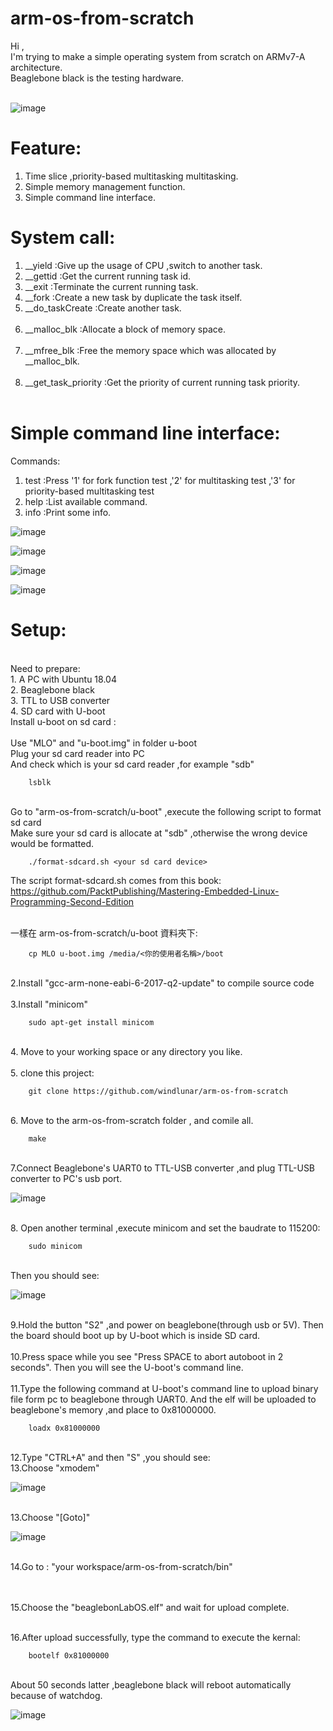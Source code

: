 # arm-os-from-scratch

Hi ,<br>
I'm trying to make a simple operating system from scratch on ARMv7-A architecture. 
<br>
Beaglebone black is the testing hardware.
<br><br>

![image](https://github.com/windlunar/arm-os-from-scratch/blob/master/pictures/logo.png)

Feature:
=

1. Time slice ,priority-based multitasking multitasking.<br>
2. Simple memory management function.<br>
3. Simple command line interface.<br>

System call:
=
  
1. __yield :Give up the usage of CPU ,switch to another task.<br>
2. __gettid :Get the current running task id.<br>
3. __exit :Terminate the current running task.<br>
4. __fork :Create a new task by duplicate the task itself.<br>
5. __do_taskCreate :Create another task.<br><br>
6. __malloc_blk :Allocate a block of memory space.<br><br>
7. __mfree_blk :Free the memory space which was allocated by __malloc_blk.<br><br>
8. __get_task_priority :Get the priority of current running task priority.<br><br>

Simple command line interface:
=

Commands:
<br>

1. test :Press '1' for fork function test ,'2' for multitasking test ,'3' for priority-based multitasking test<br>
2. help :List available command.<br>
3. info :Print some info.<br>

![image](https://github.com/windlunar/arm-os-from-scratch/blob/master/pictures/cmd.png)

![image](https://github.com/windlunar/arm-os-from-scratch/blob/master/pictures/info.png)

![image](https://github.com/windlunar/arm-os-from-scratch/blob/master/pictures/fork_test.png)

![image](https://github.com/windlunar/arm-os-from-scratch/blob/master/pictures/test.png)


Setup:
=

<br>
Need to prepare:
<br>
1. A PC with Ubuntu 18.04
<br>
2. Beaglebone black
<br>
3. TTL to USB converter
<br>
4. SD card with U-boot
<br>
Install u-boot on sd card :
<br><br>
Use "MLO" and "u-boot.img" in folder u-boot
<br>
Plug  your sd card reader into PC
<br>
And check which is your sd card reader ,for example "sdb"

        lsblk

<br>
Go to "arm-os-from-scratch/u-boot"   ,execute the following script to format sd card
<br>
Make sure your sd card is allocate at "sdb" ,otherwise the wrong device would be formatted.

        ./format-sdcard.sh <your sd card device>

The script format-sdcard.sh comes from this book:
<br>
https://github.com/PacktPublishing/Mastering-Embedded-Linux-Programming-Second-Edition

<br>
一樣在  arm-os-from-scratch/u-boot 資料夾下:

        cp MLO u-boot.img /media/<你的使用者名稱>/boot



<br>
2.Install "gcc-arm-none-eabi-6-2017-q2-update" to compile source code
<br><br>
3.Install "minicom"

        sudo apt-get install minicom

<br>
4. Move to your working space or any directory you like.<br><br>
5. clone this project:

        git clone https://github.com/windlunar/arm-os-from-scratch

<br>
6. Move to the arm-os-from-scratch folder , and comile all.

        make
<br>
7.Connect Beaglebone's UART0 to TTL-USB converter ,and plug TTL-USB converter to PC's usb port.
<br>

![image](https://github.com/windlunar/arm-os-from-scratch/blob/master/pictures/uart0.png)

<br>
8. Open another terminal ,execute minicom and set the baudrate to 115200:

        sudo minicom
<br>
Then you should see:
<br>

![image](https://github.com/windlunar/arm-os-from-scratch/blob/master/pictures/minicom.png)

<br>        
9.Hold the button "S2" ,and power on beaglebone(through usb or 5V).
Then the board should boot up by U-boot which is inside SD card.<br>

<br>
10.Press space while you see "Press SPACE to abort autoboot in 2 seconds".
Then you will see the U-boot's command line.<br>

<br>
11.Type the following command at U-boot's command line to upload binary file form pc to beaglebone through UART0.
And the elf will be uploaded to beaglebone's memory ,and place to 0x81000000.

        loadx 0x81000000

<br>
12.Type "CTRL+A" and then "S" ,you should see:
<br>
13.Choose "xmodem"

![image](https://github.com/windlunar/arm-os-from-scratch/blob/master/pictures/choose_xmodem.png)


<br>
13.Choose "[Goto]"
<br>

![image](https://github.com/windlunar/arm-os-from-scratch/blob/master/pictures/goto.png)

<br>
14.Go to : "your workspace/arm-os-from-scratch/bin"

<br><br>
15.Choose the "beaglebonLabOS.elf" and wait for upload complete.

<br>
16.After upload successfully, type the command to execute the kernal:

        bootelf 0x81000000


<br>
About 50 seconds latter ,beaglebone black will reboot automatically because of watchdog.


![image](https://github.com/windlunar/arm-os-from-scratch/blob/master/pictures/bbb.jpg)